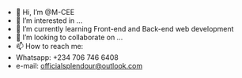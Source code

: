 - 👋 Hi, I’m @M-CEE
- 👀 I’m interested in ...
- 🌱 I’m currently learning Front-end and Back-end web development
- 💞️ I’m looking to collaborate on ...
- 📫 How to reach me:
- Whatsapp: +234 706 746 6408
- e-mail: officialsplendour@outlook.com

<!---
M-CEE/M-CEE is a ✨ special ✨ repository because its `README.md` (this file) appears on your GitHub profile.
You can click the Preview link to take a look at your changes.
--->
